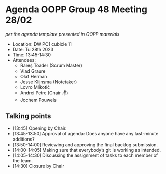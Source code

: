 # Agenda OOPP Group 48 Meeting 28/02
*per the agenda template presented in OOPP materials*

* Location: DW PC1 cubicle 11
* Date: Tu 28th 2023
* Time: 13:45-14:30
* Attendees:
  * Rareș Toader (Scrum Master)
  * Vlad Graure
  * Olaf Herman
  * Jesse Klijnsma (Notetaker)
  * Lovro Mlikotić
  * Andrei Petre (Chair :chair:)
  * Jochem Pouwels
  
## Talking points
* [13:45] Opening by Chair.
* [13:45-13:50] Approval of agenda: Does anyone have any last-minute additions?
* [13:50-14:00] Reviewing and approving the final backlog submission.
* [14:00-14:05] Making sure that everybody’s git is working as intended.
* [14:05-14:30] Discussing the assignment of tasks to each member of the team.
* [14:30] Closure by Chair
